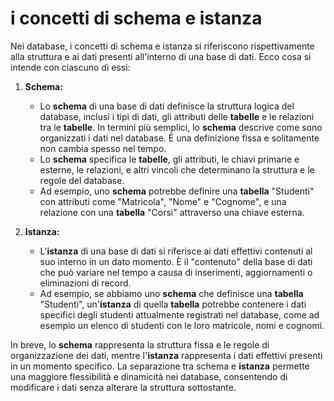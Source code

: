 # i concetti di schema e istanza

Nei database, i concetti di schema e istanza si riferiscono rispettivamente alla struttura e ai dati presenti all'interno di una base di dati. Ecco cosa si intende con ciascuno di essi:

1. **Schema:**
   - Lo **schema** di una base di dati definisce la struttura logica del database, inclusi i tipi di dati, gli attributi delle **tabelle** e le relazioni tra le **tabelle**. In termini più semplici, lo **schema** descrive come sono organizzati i dati nel database. È una definizione fissa e solitamente non cambia spesso nel tempo.
   - Lo **schema** specifica le **tabelle**, gli attributi, le chiavi primarie e esterne, le relazioni, e altri vincoli che determinano la struttura e le regole del database.
   - Ad esempio, uno **schema** potrebbe definire una **tabella** "Studenti" con attributi come "Matricola", "Nome" e "Cognome", e una relazione con una **tabella** "Corsi" attraverso una chiave esterna.

2. **Istanza:**
   - L'**istanza** di una base di dati si riferisce ai dati effettivi contenuti al suo interno in un dato momento. È il "contenuto" della base di dati che può variare nel tempo a causa di inserimenti, aggiornamenti o eliminazioni di record.
   - Ad esempio, se abbiamo uno **schema** che definisce una **tabella** "Studenti", un'**istanza** di quella **tabella** potrebbe contenere i dati specifici degli studenti attualmente registrati nel database, come ad esempio un elenco di studenti con le loro matricole, nomi e cognomi.
  
In breve, lo **schema** rappresenta la struttura fissa e le regole di organizzazione dei dati, mentre l'**istanza** rappresenta i dati effettivi presenti in un momento specifico. La separazione tra schema e **istanza** permette una maggiore flessibilità e dinamicità nei database, consentendo di modificare i dati senza alterare la struttura sottostante.
